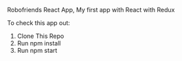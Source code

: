 Robofriends React App, My first app with React with Redux

To check this app out:

1. Clone This Repo
2. Run npm install
3. Run npm start
